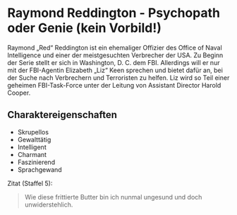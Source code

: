 # Raymond Reddington - Psychopath oder Genie (kein Vorbild!)

Raymond „Red“ Reddington ist ein ehemaliger Offizier des Office of Naval Intelligence und einer der meistgesuchten Verbrecher der USA. Zu Beginn der Serie stellt er sich in Washington, D. C. dem FBI. Allerdings will er nur mit der FBI-Agentin Elizabeth „Liz“ Keen sprechen und bietet dafür an, bei der Suche nach Verbrechern und Terroristen zu helfen. Liz wird so Teil einer geheimen FBI-Task-Force unter der Leitung von Assistant Director Harold Cooper. 

## Charaktereigenschaften
* Skrupellos
* Gewalttätig
* Intelligent
* Charmant
* Faszinierend
* Sprachgewand

Zitat (Staffel 5):
> Wie diese frittierte Butter bin ich nunmal ungesund und doch unwiderstehlich.